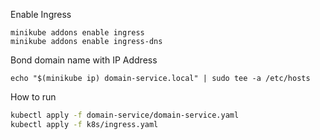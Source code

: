Enable Ingress

```
minikube addons enable ingress
minikube addons enable ingress-dns
```

Bond domain name with IP Address
```
echo "$(minikube ip) domain-service.local" | sudo tee -a /etc/hosts
```





How to run

```bash
kubectl apply -f domain-service/domain-service.yaml
kubectl apply -f k8s/ingress.yaml

```